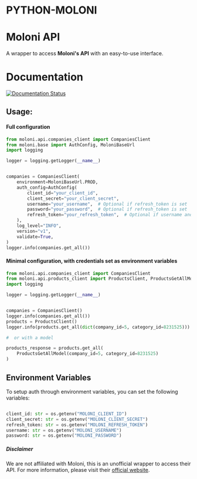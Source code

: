PYTHON-MOLONI
==============

# Moloni API

A wrapper to access **Moloni's API** with an easy-to-use interface.

# Documentation

[![Documentation Status](https://img.shields.io/readthedocs/python-moloni?style=for-the-badge)](https://python-moloni.readthedocs.io/en/latest/)


## Usage:

#### Full configuration

```python
from moloni.api.companies_client import CompaniesClient
from moloni.base import AuthConfig, MoloniBaseUrl
import logging

logger = logging.getLogger(__name__)


companies = CompaniesClient(
    environment=MoloniBaseUrl.PROD,
    auth_config=AuthConfig(
        client_id="your_client_id",
        client_secret="your_client_secret",
        username="your_username",  # Optional if refresh_token is set
        password="your_password",  # Optional if refresh_token is set
        refresh_token="your_refresh_token",  # Optional if username and password are set
    ),
    log_level="INFO",
    version="v1",
    validate=True,
)
logger.info(companies.get_all())

```

#### Minimal configuration, with credentials set as environment variables


```python
from moloni.api.companies_client import CompaniesClient
from moloni.api.products_client import ProductsClient, ProductsGetAllModel
import logging 

logger = logging.getLogger(__name__)


companies = CompaniesClient()
logger.info(companies.get_all())
products = ProductsClient()
logger.info(products.get_all(dict(company_id=5, category_id=8231525)))

#  or with a model

products_response = products.get_all(
    ProductsGetAllModel(company_id=5, category_id=8231525)
)

```

## Environment Variables

To setup auth through environment variables, you can set the following variables:

```python

client_id: str = os.getenv("MOLONI_CLIENT_ID")
client_secret: str = os.getenv("MOLONI_CLIENT_SECRET")
refresh_token: str = os.getenv("MOLONI_REFRESH_TOKEN")
username: str = os.getenv("MOLONI_USERNAME")
password: str = os.getenv("MOLONI_PASSWORD")

```


##### Disclaimer

We are not affiliated with Moloni, this is an unofficial wrapper to access their API. For more information, please visit their [official website](https://www.moloni.pt/).